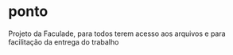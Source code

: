 # ponto
Projeto da Faculade, para todos terem acesso aos arquivos e para facilitação da entrega do trabalho
